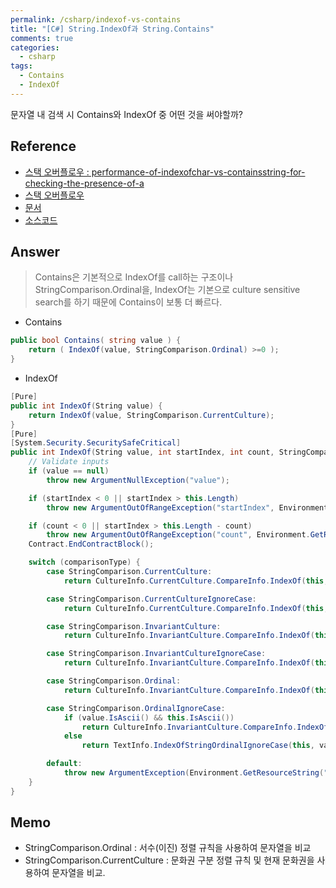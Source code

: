 ```yaml
---
permalink: /csharp/indexof-vs-contains
title: "[C#] String.IndexOf과 String.Contains"
comments: true
categories:
  - csharp
tags:
  - Contains
  - IndexOf
---
```


문자열 내 검색 시 Contains와 IndexOf 중 어떤 것을 써야할까? 

## Reference

- [스택 오버플로우 : performance-of-indexofchar-vs-containsstring-for-checking-the-presence-of-a](https://stackoverflow.com/questions/28279933/performance-of-indexofchar-vs-containsstring-for-checking-the-presence-of-a) 
- [스택 오버플로우](https://stackoverflow.com/posts/498880/revisions) 
- [문서](https://docs.microsoft.com/ko-kr/dotnet/api/system.stringcomparison?view=netframework-4.8)
- [소스코드](https://referencesource.microsoft.com/#mscorlib/system/string.cs,8281103e6f23cb5c)


## Answer

> Contains은 기본적으로 IndexOf를 call하는 구조이나 StringComparison.Ordinal을, IndexOf는 기본으로 culture sensitive search를 하기 때문에 Contains이 보통 더 빠르다. 


- Contains
```c#
public bool Contains( string value ) {
    return ( IndexOf(value, StringComparison.Ordinal) >=0 );
}
```


- IndexOf
```c#
[Pure]
public int IndexOf(String value) {
    return IndexOf(value, StringComparison.CurrentCulture);
}
[Pure]
[System.Security.SecuritySafeCritical]
public int IndexOf(String value, int startIndex, int count, StringComparison comparisonType) {
    // Validate inputs
    if (value == null)
        throw new ArgumentNullException("value");

    if (startIndex < 0 || startIndex > this.Length)
        throw new ArgumentOutOfRangeException("startIndex", Environment.GetResourceString("ArgumentOutOfRange_Index"));

    if (count < 0 || startIndex > this.Length - count)
        throw new ArgumentOutOfRangeException("count", Environment.GetResourceString("ArgumentOutOfRange_Count"));
    Contract.EndContractBlock();

    switch (comparisonType) {
        case StringComparison.CurrentCulture:
            return CultureInfo.CurrentCulture.CompareInfo.IndexOf(this, value, startIndex, count, CompareOptions.None);

        case StringComparison.CurrentCultureIgnoreCase:
            return CultureInfo.CurrentCulture.CompareInfo.IndexOf(this, value, startIndex, count, CompareOptions.IgnoreCase);

        case StringComparison.InvariantCulture:
            return CultureInfo.InvariantCulture.CompareInfo.IndexOf(this, value, startIndex, count, CompareOptions.None);

        case StringComparison.InvariantCultureIgnoreCase:
            return CultureInfo.InvariantCulture.CompareInfo.IndexOf(this, value, startIndex, count, CompareOptions.IgnoreCase);

        case StringComparison.Ordinal:
            return CultureInfo.InvariantCulture.CompareInfo.IndexOf(this, value, startIndex, count, CompareOptions.Ordinal);

        case StringComparison.OrdinalIgnoreCase:
            if (value.IsAscii() && this.IsAscii())
                return CultureInfo.InvariantCulture.CompareInfo.IndexOf(this, value, startIndex, count, CompareOptions.IgnoreCase);
            else
                return TextInfo.IndexOfStringOrdinalIgnoreCase(this, value, startIndex, count);

        default:
            throw new ArgumentException(Environment.GetResourceString("NotSupported_StringComparison"), "comparisonType");
    }  
}
```


## Memo

- StringComparison.Ordinal : 서수(이진) 정렬 규칙을 사용하여 문자열을 비교
- StringComparison.CurrentCulture : 문화권 구분 정렬 규칙 및 현재 문화권을 사용하여 문자열을 비교.
